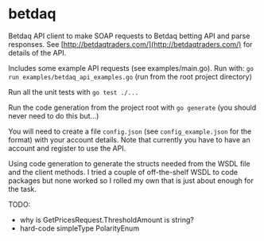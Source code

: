 # betdaq

Betdaq API client to make SOAP requests to Betdaq betting API and parse responses. See
[http://betdaqtraders.com/](http://betdaqtraders.com/) for details of the API.

Includes some example API requests (see examples/main.go). Run with:
`go run examples/betdaq_api_examples.go`
(run from the root project directory)

Run all the unit tests with `go test ./...`

Run the code generation from the project root with `go generate` (you should never need to do this but...)

You will need to create a file `config.json` (see `config_example.json` for the format)
with your account details. Note that currently you have to have an account and register
to use the API.

Using code generation to generate the structs needed from the WSDL file and the client
methods. I tried a couple of off-the-shelf WSDL to code packages but none worked so I
rolled my own that is just about enough for the task.

TODO:
* why is GetPricesRequest.ThresholdAmount is string?
* hard-code simpleType PolarityEnum
